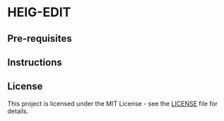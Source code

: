 # HEIG-EDIT

## Pre-requisites


## Instructions






## License

This project is licensed under the MIT License - see the [LICENSE](./LICENSE) file for details.
